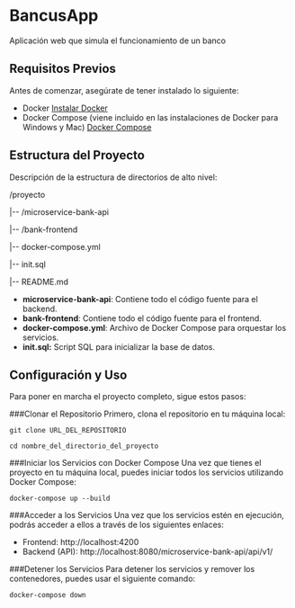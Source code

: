 # BancusApp

Aplicación web que simula el funcionamiento de un banco

## Requisitos Previos

Antes de comenzar, asegúrate de tener instalado lo siguiente:
- Docker [Instalar Docker](https://docs.docker.com/get-docker/)
- Docker Compose (viene incluido en las instalaciones de Docker para Windows y Mac) [Docker Compose](https://docs.docker.com/compose/install/)

## Estructura del Proyecto

Descripción de la estructura de directorios de alto nivel:

/proyecto

|-- /microservice-bank-api

|-- /bank-frontend

|-- docker-compose.yml

|-- init.sql

|-- README.md

- **microservice-bank-api**: Contiene todo el código fuente para el backend.
- **bank-frontend**: Contiene todo el código fuente para el frontend.
- **docker-compose.yml**: Archivo de Docker Compose para orquestar los servicios.
- **init.sql:** Script SQL para inicializar la base de datos.

## Configuración y Uso
Para poner en marcha el proyecto completo, sigue estos pasos:

###Clonar el Repositorio
Primero, clona el repositorio en tu máquina local:

`git clone URL_DEL_REPOSITORIO`

`cd nombre_del_directorio_del_proyecto`

###Iniciar los Servicios con Docker Compose
Una vez que tienes el proyecto en tu máquina local, puedes iniciar todos los servicios utilizando Docker Compose:

`docker-compose up --build`

###Acceder a los Servicios
Una vez que los servicios estén en ejecución, podrás acceder a ellos a través de los siguientes enlaces:

- Frontend: http://localhost:4200
- Backend (API): http://localhost:8080/microservice-bank-api/api/v1/

###Detener los Servicios
Para detener los servicios y remover los contenedores, puedes usar el siguiente comando:

`docker-compose down`

